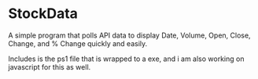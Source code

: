 # StockData

A simple program that polls API data to display Date, Volume, Open, Close, Change, and % Change quickly and easily. 

Includes is the ps1 file that is wrapped to a exe, and i am also working on javascript for this as well. 
